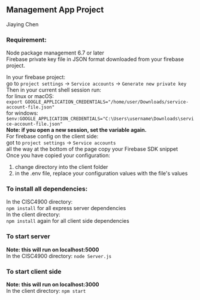 ## Management App Project

Jiaying Chen

### Requirement: <br>
Node package management 6.7 or later <br>
Firebase private key file in JSON format downloaded from your firebase project. <br>
 
In your firebase project: <br>
go to `project settings` -> `Service accounts` -> `Generate new private key`<br>
Then in your current shell session run:<br>
for linux or macOS: <br>
`export GOOGLE_APPLICATION_CREDENTIALS="/home/user/Downloads/service-account-file.json"`<br>
for windows:<br>
`$env:GOOGLE_APPLICATION_CREDENTIALS="C:\Users\username\Downloads\service-account-file.json"`<br>
**Note: if you open a new session, set the variable again.**<br>
For firebase config on the client side: <br>
got to `project settings` -> `Service accounts` <br>
all the way at the bottom of the page copy your Firebase SDK snippet <br>
Once you have copied your configuration:<br>
1. change directory into the client folder<br>
2. in the .env file, replace your configuration values with the file's values<br>

### To install all dependencies: <br>
In the CISC4900 directory: <br>
`npm install` for all express server dependencies <br>
In the client directory: <br>
`npm install` again for all client side dependencies

### To start server
**Note: this will run on localhost:5000** <br>
In the CISC4900 directory: `node Server.js` 

### To start client side
**Note: this will run on localhost:3000**<br>
In the client directory: `npm start` 
